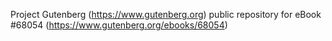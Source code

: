 Project Gutenberg (https://www.gutenberg.org) public repository for
eBook #68054 (https://www.gutenberg.org/ebooks/68054)
